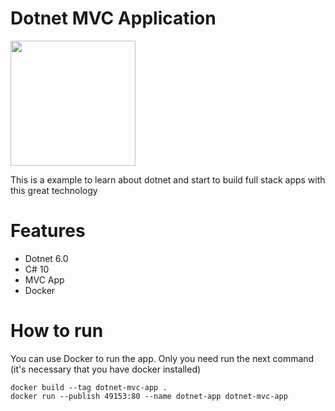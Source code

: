 # Dotnet MVC Application

<img src="https://api.iconify.design/simple-icons/dotnet.svg?color=purple" width="200" />

This is a example to learn about dotnet and start to build full stack apps with this great technology

# Features
- Dotnet 6.0
- C# 10
- MVC App
- Docker

# How to run

You can use Docker to run the app. Only you need run the next command (it's necessary that you have docker installed)

```
docker build --tag dotnet-mvc-app .
docker run --publish 49153:80 --name dotnet-app dotnet-mvc-app
```